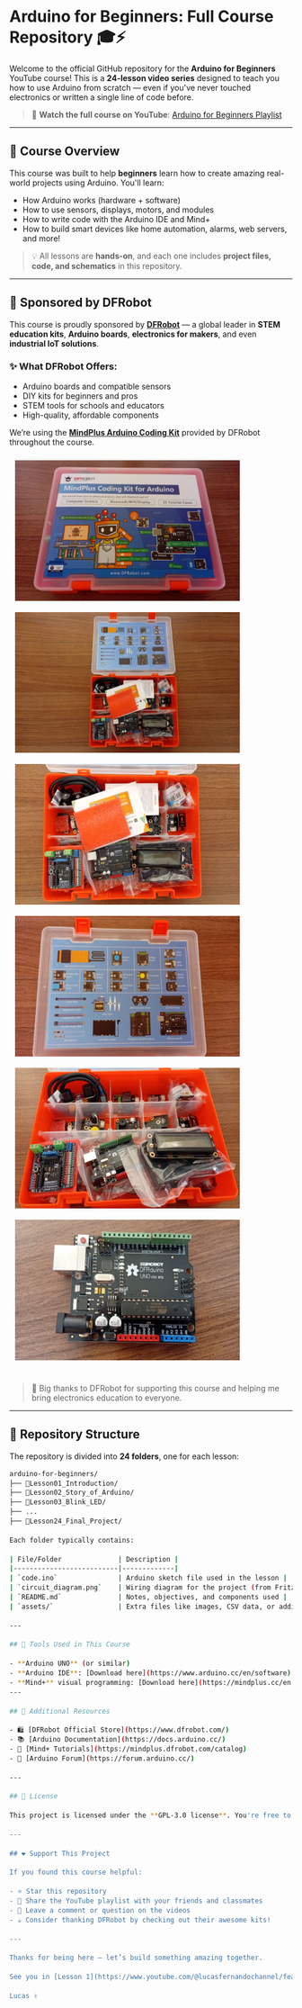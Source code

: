 # Arduino for Beginners: Full Course Repository 🎓⚡

Welcome to the official GitHub repository for the **Arduino for Beginners** YouTube course! This is a **24-lesson video series** designed to teach you how to use Arduino from scratch — even if you've never touched electronics or written a single line of code before.

> 🔗 **Watch the full course on YouTube**: [Arduino for Beginners Playlist](https://www.youtube.com/@lucasfernandochannel/featured)

---

## 🚀 Course Overview

This course was built to help **beginners** learn how to create amazing real-world projects using Arduino. You'll learn:

- How Arduino works (hardware + software)
- How to use sensors, displays, motors, and modules
- How to write code with the Arduino IDE and Mind+
- How to build smart devices like home automation, alarms, web servers, and more!

> 💡 All lessons are **hands-on**, and each one includes **project files, code, and schematics** in this repository.

---

## 🎁 Sponsored by DFRobot

This course is proudly sponsored by **[DFRobot](https://www.dfrobot.com/)** — a global leader in **STEM education kits**, **Arduino boards**, **electronics for makers**, and even **industrial IoT solutions**.

### ✨ What DFRobot Offers:
- Arduino boards and compatible sensors
- DIY kits for beginners and pros
- STEM tools for schools and educators
- High-quality, affordable components

We’re using the **[MindPlus Arduino Coding Kit](https://www.dfrobot.com/product-2360.html)** provided by DFRobot throughout the course.

<div style="display: flex; flex-wrap: wrap;">
    <img src="https://github.com/lucasfernandoprojects/arduino-for-beginners-course/blob/main/photos/1.jpg" width="400" height="250" style="margin: 10px;">
    <img src="https://github.com/lucasfernandoprojects/arduino-for-beginners-course/blob/main/photos/2.jpg" width="400" height="250" style="margin: 10px;">
    <img src="https://github.com/lucasfernandoprojects/arduino-for-beginners-course/blob/main/photos/3.jpg" width="400" height="250" style="margin: 10px;">
    <img src="https://github.com/lucasfernandoprojects/arduino-for-beginners-course/blob/main/photos/4.jpg" width="400" height="250" style="margin: 10px;">
    <img src="https://github.com/lucasfernandoprojects/arduino-for-beginners-course/blob/main/photos/5.jpg" width="400" height="250" style="margin: 10px;">
    <img src="https://github.com/lucasfernandoprojects/arduino-for-beginners-course/blob/main/photos/6.jpg" width="400" height="250" style="margin: 10px;">
</div>
</br>

> 🙌 Big thanks to DFRobot for supporting this course and helping me bring electronics education to everyone.

---

## 📁 Repository Structure

The repository is divided into **24 folders**, one for each lesson:
```bash
arduino-for-beginners/
├── 📁Lesson01_Introduction/
├── 📁Lesson02_Story_of_Arduino/
├── 📁Lesson03_Blink_LED/
├── ...
├── 📁Lesson24_Final_Project/

Each folder typically contains:

| File/Folder              | Description |
|--------------------------|-------------|
| `code.ino`               | Arduino sketch file used in the lesson |
| `circuit_diagram.png`    | Wiring diagram for the project (from Fritzing or equivalent) |
| `README.md`              | Notes, objectives, and components used |
| `assets/`                | Extra files like images, CSV data, or additional scripts |

---

## 🧰 Tools Used in This Course

- **Arduino UNO** (or similar)
- **Arduino IDE**: [Download here](https://www.arduino.cc/en/software)
- **Mind+** visual programming: [Download here](https://mindplus.cc/en.html)
---

## 🔗 Additional Resources

- 🛍️ [DFRobot Official Store](https://www.dfrobot.com/)
- 📚 [Arduino Documentation](https://docs.arduino.cc/)
- 🧱 [Mind+ Tutorials](https://mindplus.dfrobot.com/catalog)
- 💬 [Arduino Forum](https://forum.arduino.cc/)

---

## 📢 License

This project is licensed under the **GPL-3.0 license**. You're free to use, modify, and share this content. Please credit this repo and the YouTube channel if you build upon it.

---

## ❤️ Support This Project

If you found this course helpful:

- ⭐ Star this repository
- 📢 Share the YouTube playlist with your friends and classmates
- 💬 Leave a comment or question on the videos
- ☕ Consider thanking DFRobot by checking out their awesome kits!

---

Thanks for being here — let’s build something amazing together.

See you in [Lesson 1](https://www.youtube.com/@lucasfernandochannel/featured)!

Lucas ✌️

